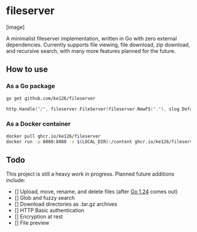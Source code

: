 # fileserver

[image]

A minimalist fileserver implementation, written in Go with zero external dependencies. Currently supports file viewing, file download, zip download, and recursive search, with many more features planned for the future.

## How to use

### As a Go package

```bash
go get github.com/ke126/fileserver
```

```go
http.Handle("/", fileserver.FileServer(fileserver.NewFS("."), slog.Default()))
```

### As a Docker container

```bash
docker pull ghcr.io/ke126/fileserver
docker run -p 8080:8080 -v $(LOCAL_DIR):/content ghcr.io/ke126/fileserver
```

## Todo

This project is still a heavy work in progress. Planned future additions include:

- [] Upload, move, rename, and delete files (after [Go 1.24](https://tip.golang.org/doc/go1.24#directory-limited-filesystem-access) comes out)
- [] Glob and fuzzy search
- [] Download directories as .tar.gz archives
- [] HTTP Basic authentication
- [] Encryption at rest
- [] File preview
